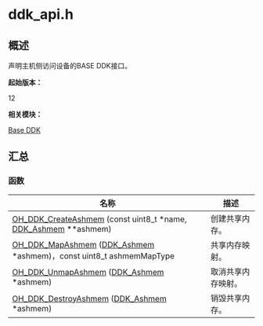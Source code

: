 # ddk_api.h


## 概述

声明主机侧访问设备的BASE DDK接口。

**起始版本：** 

12

**相关模块：**

[Base DDK](_base_ddk.md)


## 汇总


### 函数

| 名称 | 描述 | 
| -------- | -------- |
| [OH_DDK_CreateAshmem](_base_ddk.md#oh_ddk_createashmem) (const uint8_t *name, [DDK_Ashmem](_ddk_ashmem.md) \*\*ashmem) | 创建共享内存。  | 
| [OH_DDK_MapAshmem](_base_ddk.md#oh_ddk_mapashmem) ([DDK_Ashmem](_ddk_ashmem.md) \*ashmem)，const uint8_t ashmemMapType | 共享内存映射。  | 
| [OH_DDK_UnmapAshmem](_base_ddk.md#oh_ddk_unmapashmem) ([DDK_Ashmem](_ddk_ashmem.md) \*ashmem) | 取消共享内存映射。  | 
| [OH_DDK_DestroyAshmem](_base_ddk.md#oh_ddk_destroyashmem) ([DDK_Ashmem](_ddk_ashmem.md) \*ashmem) | 销毁共享内存。  | 
